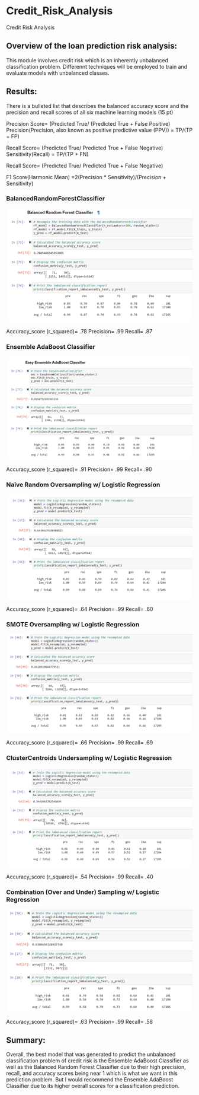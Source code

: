 # Credit_Risk_Analysis
Credit Risk Analysis

## Overview of the loan prediction risk analysis:

 This module involves credit risk which is an inherently unbalanced classification problem. Differennt techniques will be employed to train and evaluate models with unbalanced classes.

## Results:

There is a bulleted list that describes the balanced accuracy score and the precision and recall scores of all six machine learning models (15 pt)

Precision Score= (Predicted True/ (Predicted True + False Positive)
Precision(Precision, also known as positive predictive value (PPV)) = TP/(TP + FP)

Recall Score= (Predicted True/ Predicted True + False Negative)
Sensitivity(Recall) = TP/(TP + FN)

Recall Score= (Predicted True/ Predicted True + False Negative)

F1 Score(Harmonic Mean) =2(Precision * Sensitivity)/(Precision + Sensitivity)

### BalancedRandomForestClassifier

![Balanced_Random_Forest_Classifier](Images/Balanced_Random_Forest_Classifier.PNG)
 
Accuracy_score (r_squared)= .78
Precision= .99
Recall= .87

### Ensemble AdaBoost Classifier

![Easy_Ensemble_AdaBoost_Classifier](Images/Easy_Ensemble_AdaBoost_Classifier.PNG)

Accuracy_score (r_squared)= .91
Precision= .99
Recall= .90

### Naive Random Oversampling w/ Logistic Regression

![Naive_Random_Oversampling](Images/Naive_Random_Oversampling.PNG)

Accuracy_score (r_squared)= .64
Precision= .99
Recall= .60

### SMOTE Oversampling w/ Logistic Regression

![SMOTE_Oversampling](Images/SMOTE_Oversampling.PNG)

Accuracy_score (r_squared)= .66
Precision= .99
Recall= .69

### ClusterCentroids Undersampling w/ Logistic Regression

![Undersampling](Images/Undersampling.PNG)

Accuracy_score (r_squared)= .54
Precision= .99
Recall= .40

### Combination (Over and Under) Sampling w/ Logistic Regression

![Combination_(Over_and_Under)_Sampling](Images/Combination_(Over_and_Under)_Sampling.PNG)

Accuracy_score (r_squared)= .63
Precision= .99
Recall= .58



## Summary:

Overall, the best model that was generated to predict the unbalanced classification problem of credit risk is the Ensemble AdaBoost Classifier as well as the Balanced Random Forest Classifier due to their high precision, recall, and accuracy scores being near 1 which is what we want in this prediction problem. But I would recommend the Ensemble AdaBoost Classifier due to its higher overall scores for a classification prediction.
